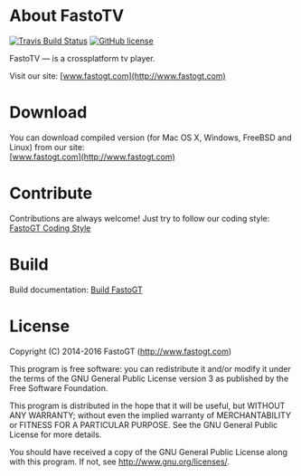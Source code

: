 About FastoTV
===============
[![Travis Build Status](https://travis-ci.org/fastogt/gpu_player.svg?branch=master)](https://travis-ci.org/fastogt/gpu_player)
[![GitHub license](https://img.shields.io/badge/license-GPLv3-blue.svg)](https://raw.githubusercontent.com/fastogt/fastonosql/gpu_player/COPYRIGHT)

FastoTV &mdash; is a crossplatform tv player. <br />

Visit our site: [www.fastogt.com](http://www.fastogt.com)

Download
========

You can download compiled version (for Mac OS X, Windows, FreeBSD and Linux) from our site:<br />
[www.fastogt.com](http://www.fastogt.com)

Contribute
==========
Contributions are always welcome! Just try to follow our coding style: [FastoGT Coding Style](https://github.com/fasto/fastonosql/wiki/Coding-Style)

Build
=====

Build documentation: [Build FastoGT](https://github.com/fasto/fastonosql/wiki/Build)

License
=======

Copyright (C) 2014-2016 FastoGT (http://www.fastogt.com)

This program is free software: you can redistribute it and/or modify
it under the terms of the GNU General Public License version 3 as 
published by the Free Software Foundation.

This program is distributed in the hope that it will be useful,
but WITHOUT ANY WARRANTY; without even the implied warranty of
MERCHANTABILITY or FITNESS FOR A PARTICULAR PURPOSE.  See the
GNU General Public License for more details.

You should have received a copy of the GNU General Public License
along with this program. If not, see <http://www.gnu.org/licenses/>.
